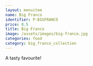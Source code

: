 ```yaml
---
layout: menuitem
name: Big Franco
identifier: P-BIGFRANCO
price: 8.5
title: Big Franco
image: /assets/images/big-franco.jpg
categories: food
category: big_franco_collection
---
```


A tasty favourite!